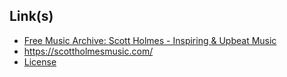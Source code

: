 ## Link(s)
* [Free Music Archive: Scott Holmes - Inspiring & Upbeat Music](https://freemusicarchive.org/music/Scott_Holmes/Inspiring__Upbeat_Music)
* https://scottholmesmusic.com/
* [License](http://creativecommons.org/licenses/by-nc/4.0/)

